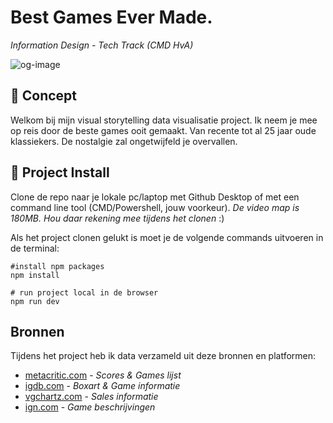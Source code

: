 # Best Games Ever Made.

*Information Design - Tech Track (CMD HvA)*

![og-image](https://user-images.githubusercontent.com/11356517/204281416-2160fe12-c324-43f6-9018-0259d09a274d.png)

## 📖 Concept

Welkom bij mijn visual storytelling data visualisatie project. Ik neem je mee op reis door de beste games ooit gemaakt. Van recente tot al 25 jaar oude klassiekers. De nostalgie zal ongetwijfeld je overvallen.

## 🔨 Project Install

Clone de repo naar je lokale pc/laptop met Github Desktop of met een command line tool (CMD/Powershell, jouw voorkeur).
*De video map is 180MB. Hou daar rekening mee tijdens het clonen* :)

Als het project clonen gelukt is moet je de volgende commands uitvoeren in de terminal:

```shell
#install npm packages
npm install

# run project local in de browser
npm run dev
```

## Bronnen

Tijdens het project heb ik data verzameld uit deze bronnen en platformen:

- [metacritic.com](https://www.metacritic.com/) - *Scores & Games lijst*
- [igdb.com](https://www.igdb.com/) - *Boxart & Game informatie*
- [vgchartz.com](https://www.vgchartz.com/) - *Sales informatie*
- [ign.com](https://www.ign.com) - *Game beschrijvingen*
